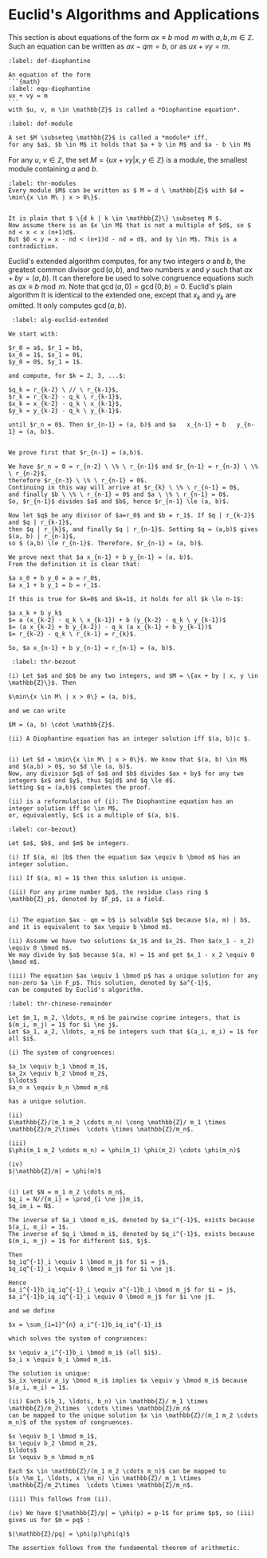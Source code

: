 
# Euclid's Algorithms and Applications

This section is about equations of the form $ax \equiv b \bmod m$ with $a, b, m \in \mathbb{Z}$.
Such an equation can be written as $ax - qm = b$, or as $ux + vy = m$.  


````{prf:definition} Diophantine Equation
:label: def-diophantine

An equation of the form 
```{math}
:label: equ-diophantine
ux + vy = m 
```
with $u, v, m \in \mathbb{Z}$ is called a *Diophantine equation*.
````

````{prf:definition} Modules
:label: def-module

A set $M \subseteq \mathbb{Z}$ is called a *module* iff, 
for any $a$, $b \in M$ it holds that $a + b \in M$ and $a - b \in M$

````
For any $u$, $v \in \mathbb{Z}$, the set $M = \{ux + vy | x, y \in \mathbb{Z}\}$ is a module, 
the smallest module containing $a$ and $b$.

````{prf:theorem}
:label: thr-modules
Every module $M$ can be written as $ M = d \ \mathbb{Z}$ with $d = \min\{x \in M\ | x > 0\}$.
````

````{prf:proof}

It is plain that $ \{d k | k \in \mathbb{Z}\} \subseteq M $. 
Now assume there is an $x \in M$ that is not a multiple of $d$, so $ nd < x < x (n+1)d$. 
But $0 < y = x - nd < (n+1)d - nd = d$, and $y \in M$. This is a contradiction.
````

Euclid's extended algorithm computes, for any two integers $a$ and $b$, the greatest common divisor $\gcd(a,b)$, 
and two numbers $x$ and $y$ such that $ax + by = (a,b)$. 
It can therefore be used to solve congruence equations such as $ax \equiv b \bmod m$.
Note that $\gcd(a, 0) = \gcd(0,b) = 0$.
Euclid's plain algorithm It is identical to the extended one, except that $x_k$ and $y_k$ are omitted. It only computes $\gcd(a,b)$. 


````{prf:algorithm} Euclid's Extended Algorithm
 :label: alg-euclid-extended
  
We start with:

$r_0 = a$, $r_1 = b$,   
$x_0 = 1$, $x_1 = 0$,  
$y_0 = 0$, $y_1 = 1$.  

and compute, for $k = 2, 3, ...$:

$q_k = r_{k-2} \ // \ r_{k-1}$,  
$r_k = r_{k-2} - q_k \ r_{k-1}$,  
$x_k = x_{k-2} - q_k \ x_{k-1}$,  
$y_k = y_{k-2} - q_k \ y_{k-1}$.  

until $r_n = 0$. Then $r_{n-1} = (a, b)$ and $a   x_{n-1} + b   y_{n-1} = (a, b)$.
````

````{prf:proof}

We prove first that $r_{n-1} = (a,b)$. 

We have $r_n = 0 = r_{n-2} \ \% \ r_{n-1}$ and $r_{n-1} = r_{n-3} \ \% \ r_{n-2}$, 
therefore $r_{n-3} \ \% \ r_{n-1} = 0$.
Continuing in this way will arrive at $r_{k} \ \% \ r_{n-1} = 0$, 
and finally $b \ \% \ r_{n-1} = 0$ and $a \ \% \ r_{n-1} = 0$. 
So, $r_{n-1}$ divides $a$ and $b$, hence $r_{n-1} \le (a, b)$.
   
Now let $q$ be any divisor of $a=r_0$ and $b = r_1$. If $q | r_{k-2}$ and $q | r_{k-1}$, 
then $q | r_{k}$, and finally $q | r_{n-1}$. Setting $q = (a,b)$ gives $(a, b) | r_{n-1}$, 
so $ (a,b) \le r_{n-1}$. Therefore, $r_{n-1} = (a, b)$. 

We prove next that $a x_{n-1} + b y_{n-1} = (a, b)$. 
From the definition it is clear that: 

$a x_0 + b y_0 = a = r_0$,     
$a x_1 + b y_1 = b = r_1$.

If this is true for $k=0$ and $k=1$, it holds for all $k \le n-1$:

$a x_k + b y_k$  
$= a (x_{k-2} - q_k \ x_{k-1}) + b (y_{k-2} - q_k \ y_{k-1})$  
$= (a x_{k-2} + b y_{k-2}) - q_k (a x_{k-1} + b y_{k-1})$  
$= r_{k-2} - q_k \ r_{k-1} = r_{k}$. 

So, $a x_{n-1} + b y_{n-1} = r_{n-1} = (a, b)$.   
````  

````{prf:theorem} Bezout's Theorem
 :label: thr-bezout

(i) Let $a$ and $b$ be any two integers, and $M = \{ax + by | x, y \in \mathbb{Z}\}$. Then

$\min\{x \in M\ | x > 0\} = (a, b)$,

and we can write

$M = (a, b) \cdot \mathbb{Z}$.

(ii) A Diophantine equation has an integer solution iff $(a, b)|c $.
````

````{prf:proof} 

(i) Let $d = \min\{x \in M\ | x > 0\}$. We know that $(a, b) \in M$ and $(a,b) > 0$, so $d \le (a, b)$.  
Now, any divisior $q$ of $a$ and $b$ divides $ax + by$ for any two integers $x$ and $y$, thus $q|d$ and $q \le d$. 
Setting $q = (a,b)$ completes the proof.

(ii) is a reformulation of (i): The Diophantine equation has an integer solution iff $c \in M$, 
or, equivalently, $c$ is a multiple of $(a, b)$.  
````

````{prf:corollary}
:label: cor-bezout} 

Let $a$, $b$, and $m$ be integers.

(i) If $(a, m) |b$ then the equation $ax \equiv b \bmod m$ has an integer solution.

(ii) If $(a, m) = 1$ then this solution is unique.

(iii) For any prime number $p$, the residue class ring $ \mathbb{Z}_p$, denoted by $F_p$, is a field.
````

````{prf:proof}

(i) The equation $ax - qm = b$ is solvable $q$ because $(a, m) | b$, and it is equivalent to $ax \equiv b \bmod m$.

(ii) Assume we have two solutions $x_1$ and $x_2$. Then $a(x_1 - x_2) \equiv 0 \bmod m$. 
We may divide by $a$ because $(a, m) = 1$ and get $x_1 - x_2 \equiv 0 \bmod m$.

(iii) The equation $ax \equiv 1 \bmod p$ has a unique solution for any non-zero $a \in F_p$. This solution, denoted by $a^{-1}$,
can be computed by Euclid's algorithm.      
````

````{prf:theorem} Chinese Remainder Theorem
:label: thr-chinese-remainder

Let $m_1, m_2, \ldots, m_n$ be pairwise coprime integers, that is $(m_i, m_j) = 1$ for $i \ne j$.  
Let $a_1, a_2, \ldots, a_n$ be integers such that $(a_i, m_i) = 1$ for all $i$.

(i) The system of congruences:

$a_1x \equiv b_1 \bmod m_1$,   
$a_2x \equiv b_2 \bmod m_2$,   
$\ldots$         
$a_n x \equiv b_n \bmod m_n$

has a unique solution.

(ii)
$\mathbb{Z}/(m_1 m_2 \cdots m_n) \cong \mathbb{Z}/ m_1 \times \mathbb{Z}/m_2\times  \cdots \times \mathbb{Z}/m_n$.

(iii)
$\phi(m_1 m_2 \cdots m_n) = \phi(m_1) \phi(m_2) \cdots \phi(m_n)$

(iv) 
$|\mathbb{Z}/m| = \phi(m)$
````

````{prf:proof}

(i) Let $N = m_1 m_2 \cdots m_n$,  
$q_i = N//{m_i} = \prod_{i \ne j}m_i$,       
$q_im_i = N$.

The inverse of $a_i \bmod m_i$, denoted by $a_i^{-1}$, exists because $(a_i, m_i) = 1$.  
The inverse of $q_i \bmod m_i$, denoted by $q_i^{-1}$, exists because $(m_i, m_j) = 1$ for different $i$, $j$.

Then  
$q_iq^{-1}_i \equiv 1 \bmod m_j$ for $i = j$,   
$q_iq^{-1}_i \equiv 0 \bmod m_j$ for $i \ne j$.

Hence  
$a_i^{-1}b_iq_iq^{-1}_i \equiv a^{-1}b_i \bmod m_j$ for $i = j$,  
$a_i^{-1}b_iq_iq^{-1}_i \equiv 0 \bmod m_j$ for $i \ne j$.

and we define

$x = \sum_{i=1}^{n} a_i^{-1}b_iq_iq^{-1}_i$ 

which solves the system of congruences:

$x \equiv a_i^{-1}b_i \bmod m_i$ (all $i$).  
$a_i x \equiv b_i \bmod m_i$.

The solution is unique:   
$a_ix \equiv a_iy \bmod m_i$ implies $x \equiv y \bmod m_i$ because $(a_i, m_i) = 1$.

(ii) Each $(b_1, \ldots, b_n) \in \mathbb{Z}/ m_1 \times \mathbb{Z}/m_2\times  \cdots \times \mathbb{Z}/m_n$ 
can be mapped to the unique solution $x \in \mathbb{Z}/(m_1 m_2 \cdots m_n)$ of the system of congruences.

$x \equiv b_1 \bmod m_1$,   
$x \equiv b_2 \bmod m_2$,   
$\ldots$         
$x \equiv b_n \bmod m_n$

Each $x \in \mathbb{Z}/(m_1 m_2 \cdots m_n)$ can be mapped to    
$(x \%m_1, \ldots, x \%m_n) \in \mathbb{Z}/ m_1 \times \mathbb{Z}/m_2\times  \cdots \times \mathbb{Z}/m_n$.  

(iii) This follows from (ii).  

(iv) We have $|\mathbb{Z}/p| = \phi(p) = p-1$ for prime $p$, so (iii) gives us for $m = pq$ : 

$|\mathbb{Z}/pq| = \phi(p)\phi(q)$

The assertion follows from the fundamental theorem of arithmetic.
````
